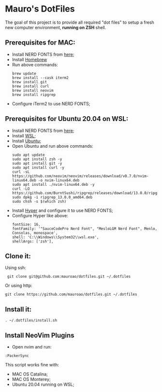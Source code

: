 # Mauro's DotFiles

The goal of this project is to provide all required "dot files" to setup a fresh new computer environment, **running on ZSH** shell.  

## Prerequisites for MAC: 

- Install NERD FONTS from [here](fonts/);
- Install [Homebrew](https://brew.sh)
- Run above commands:
  ```
  brew update
  brew install --cask iterm2
  brew install git
  brew install curl 
  brew install neovim
  brew install ripgrep
  ```
- Configure iTerm2 to use NERD FONTS;

## Prerequisites for Ubuntu 20.04 on WSL:

- Install NERD FONTS from [here](fonts/);
- Install [WSL](https://docs.microsoft.com/en-us/windows/wsl/install);
- Install [Ubuntu](https://apps.microsoft.com/store/detail/ubuntu-2004/9N6SVWS3RX71?hl=pt-br&gl=BR);
- Open Ubuntu and run above commands:
  ```
  sudo apt update
  sudo apt install zsh -y
  sudo apt install git -y
  sudo apt install curl -y
  curl -sL https://github.com/neovim/neovim/releases/download/v0.7.0/nvim-linux64.deb -o nvim-linux64.deb
  sudo apt install ./nvim-linux64.deb -y
  curl -LO https://github.com/BurntSushi/ripgrep/releases/download/13.0.0/ripgrep_13.0.0_amd64.deb
  sudo dpkg -i ripgrep_13.0.0_amd64.deb
  sudo chsh -s $(which zsh)
  ```
- Install [Hyper](https://hyper.is) and configure it to use NERD FONTS;
- Configure Hyper like above:
  ```
  fontSize: 16,
  fontFamily: '"SauceCodePro Nerd Font", "MesloLGM Nerd Font", Menlo, Consolas, monospace',
  shell: 'C:\\Windows\\System32\\wsl.exe',
  shellArgs: ['zsh'],
  ```

## Clone it:

Using ssh:
```
 git clone git@github.com:mauroao/dotfiles.git ~/.dotfiles
```
Or using http:
```
git clone https://github.com/mauroao/dotfiles.git ~/.dotfiles
```

## Install it:

```
. ~/.dotfiles/install.sh
```
## Install NeoVim Plugins

- Open nvim and run:
```
:PackerSync
```
This script works fine with:
- MAC OS Catalina;
- MAC OS Monterey;
- Ubuntu 20.04 running on WSL;
